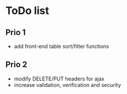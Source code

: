 # ToDo list

## Prio 1

- add front-end table sort/filter functions

## Prio 2

- modify DELETE/PUT headers for ajax
- increase validation, verification and security
